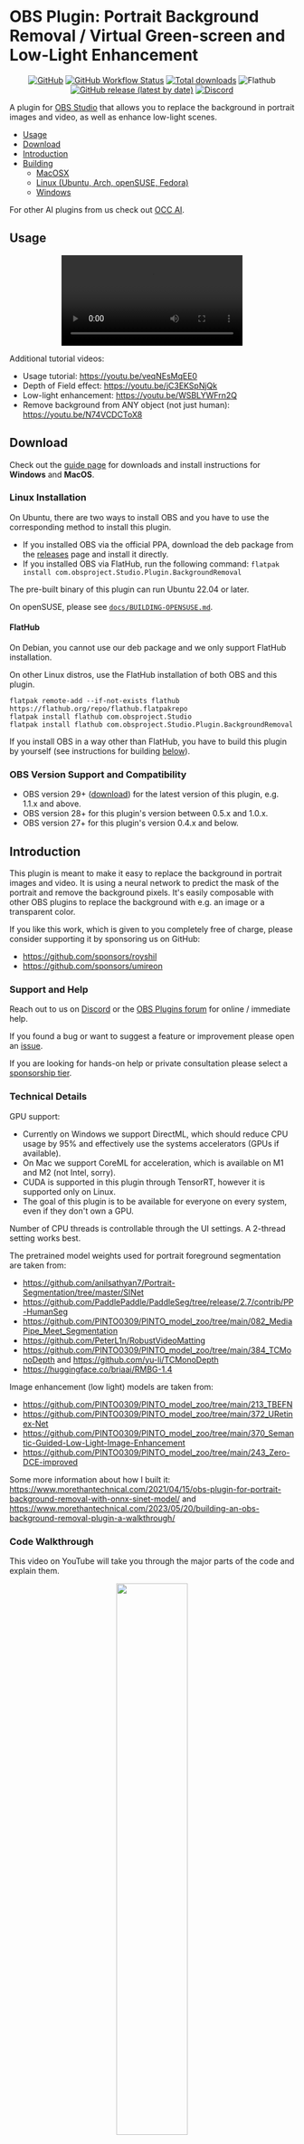 # OBS Plugin: Portrait Background Removal / Virtual Green-screen and Low-Light Enhancement

<div align="center">

[![GitHub](https://img.shields.io/github/license/occ-ai/obs-backgroundremoval)](https://github.com/occ-ai/obs-backgroundremoval/blob/main/LICENSE)
[![GitHub Workflow Status](https://img.shields.io/github/actions/workflow/status/occ-ai/obs-backgroundremoval/push.yaml)](https://github.com/occ-ai/obs-backgroundremoval/actions/workflows/push.yaml)
[![Total downloads](https://img.shields.io/github/downloads/occ-ai/obs-backgroundremoval/total)](https://github.com/occ-ai/obs-backgroundremoval/releases)
![Flathub](https://img.shields.io/flathub/downloads/com.obsproject.Studio.Plugin.BackgroundRemoval?label=Flathub%20Installs)
[![GitHub release (latest by date)](https://img.shields.io/github/v/release/occ-ai/obs-backgroundremoval)](https://github.com/occ-ai/obs-backgroundremoval/releases)
[![Discord](https://img.shields.io/discord/1200229425141252116)](https://discord.gg/KbjGU2vvUz)

</div>

A plugin for [OBS Studio](https://obsproject.com/) that allows you to replace the background in portrait images and video, as well as enhance low-light scenes.

- [Usage](#usage)
- [Download](#download)
- [Introduction](#introduction)
- [Building](#building)
  - [MacOSX](#mac-osx)
  - [Linux (Ubuntu, Arch, openSUSE, Fedora)](#linux)
  - [Windows](#windows)

For other AI plugins from us check out [OCC AI](https://github.com/occ-ai).

## Usage

<div align="center">
<video src="https://github.com/occ-ai/obs-backgroundremoval/assets/1067855/5ba5aae2-7ea2-4c90-ad45-fba5ccde1a4e" width="320"></video>
</div>

Additional tutorial videos:

- Usage tutorial: https://youtu.be/veqNEsMqEE0
- Depth of Field effect: https://youtu.be/jC3EKSpNjQk
- Low-light enhancement: https://youtu.be/WSBLYWFrn2Q
- Remove background from ANY object (not just human): https://youtu.be/N74VCDCToX8

## Download

Check out the [guide page](https://occ-ai.github.io/obs-backgroundremoval) for downloads and install instructions for **Windows** and **MacOS**.

### Linux Installation

On Ubuntu, there are two ways to install OBS and you have to use the corresponding method to install this plugin.

- If you installed OBS via the official PPA, download the deb package from the [releases](https://github.com/occ-ai/obs-backgroundremoval/releases) page and install it directly.
- If you installed OBS via FlatHub, run the following command: `flatpak install com.obsproject.Studio.Plugin.BackgroundRemoval`

The pre-built binary of this plugin can run Ubuntu 22.04 or later.

On openSUSE, please see [`docs/BUILDING-OPENSUSE.md`](docs/BUILDING-OPENSUSE.md).

#### FlatHub

On Debian, you cannot use our deb package and we only support FlatHub installation.

On other Linux distros, use the FlatHub installation of both OBS and this plugin.

```
flatpak remote-add --if-not-exists flathub https://flathub.org/repo/flathub.flatpakrepo
flatpak install flathub com.obsproject.Studio
flatpak install flathub com.obsproject.Studio.Plugin.BackgroundRemoval
```

If you install OBS in a way other than FlatHub, you have to build this plugin by yourself (see instructions for building [below](#linux)).

### OBS Version Support and Compatibility

- OBS version 29+ ([download](https://obsproject.com/download)) for the latest version of this plugin, e.g. 1.1.x and above.
- OBS version 28+ for this plugin's version between 0.5.x and 1.0.x.
- OBS version 27+ for this plugin's version 0.4.x and below.

## Introduction

This plugin is meant to make it easy to replace the background in portrait images and video.
It is using a neural network to predict the mask of the portrait and remove the background pixels.
It's easily composable with other OBS plugins to replace the background with e.g. an image or
a transparent color.

If you like this work, which is given to you completely free of charge, please consider supporting it by sponsoring us on GitHub:

- https://github.com/sponsors/royshil
- https://github.com/sponsors/umireon

### Support and Help

Reach out to us on [Discord](https://discord.gg/3EUBUjpCD3) or the [OBS Plugins forum](https://obsproject.com/forum/resources/background-removal-portrait-segmentation.1260/) for online / immediate help.

If you found a bug or want to suggest a feature or improvement please open an [issue](https://github.com/occ-ai/obs-backgroundremoval/issues).

If you are looking for hands-on help or private consultation please select a [sponsorship tier](https://github.com/sponsors/royshil?frequency=one-time).

### Technical Details

GPU support:

- Currently on Windows we support DirectML, which should reduce CPU usage by 95% and effectively use the systems accelerators (GPUs if available).
- On Mac we support CoreML for acceleration, which is available on M1 and M2 (not Intel, sorry).
- CUDA is supported in this plugin through TensorRT, however it is supported only on Linux.
- The goal of this plugin is to be available for everyone on every system, even if they don't own a GPU.

Number of CPU threads is controllable through the UI settings. A 2-thread setting works best.

The pretrained model weights used for portrait foreground segmentation are taken from:

- https://github.com/anilsathyan7/Portrait-Segmentation/tree/master/SINet
- https://github.com/PaddlePaddle/PaddleSeg/tree/release/2.7/contrib/PP-HumanSeg
- https://github.com/PINTO0309/PINTO_model_zoo/tree/main/082_MediaPipe_Meet_Segmentation
- https://github.com/PeterL1n/RobustVideoMatting
- https://github.com/PINTO0309/PINTO_model_zoo/tree/main/384_TCMonoDepth and https://github.com/yu-li/TCMonoDepth
- https://huggingface.co/briaai/RMBG-1.4

Image enhancement (low light) models are taken from:

- https://github.com/PINTO0309/PINTO_model_zoo/tree/main/213_TBEFN
- https://github.com/PINTO0309/PINTO_model_zoo/tree/main/372_URetinex-Net
- https://github.com/PINTO0309/PINTO_model_zoo/tree/main/370_Semantic-Guided-Low-Light-Image-Enhancement
- https://github.com/PINTO0309/PINTO_model_zoo/tree/main/243_Zero-DCE-improved

Some more information about how I built it: https://www.morethantechnical.com/2021/04/15/obs-plugin-for-portrait-background-removal-with-onnx-sinet-model/ and https://www.morethantechnical.com/2023/05/20/building-an-obs-background-removal-plugin-a-walkthrough/

### Code Walkthrough

This video on YouTube will take you through the major parts of the code and explain them.

<div align="center">
  <a href="https://youtu.be/iFQtcJg0Wsk" target="_blank">
    <img width="50%" src="https://img.youtube.com/vi/iFQtcJg0Wsk/maxresdefault.jpg"/>
  </a>
</div>

## Building

The plugin was built and tested on Mac OSX (Intel & Apple silicon), Windows and several Linux disros (e.g. Ubuntu/Debian-ish, Fedora, and more). Help is appreciated in building on other OSs and packages.

The building pipelines in CI take care of the heavy lifting. Use them in order to build the plugin locally. We attempt to use external OpenCV, libcurl and ONNX Runtime to reduce build times.

Start by cloning this repo to a directory of your choice.

### Mac OSX

Using the CI pipeline scripts, locally you would just call the zsh script. By default this builds a universal binary for both Intel and Apple Silicon. To build for a specific architecture please see `.github/scripts/.build.zsh` for the `-arch` options.

```sh
$ ./.github/scripts/build-macos -c Release
```

#### Install

The above script should succeed and the plugin files (e.g. `obs-backgroundremoval.plugin`) will reside in the `./release/Release` folder off of the root. Copy the `.plugin` file to the OBS directory e.g. `~/Library/Application Support/obs-studio/plugins`.

To get `.pkg` installer file, run for example

```sh
$ ./.github/scripts/package-macos -c Release
```

(Note that maybe the outputs will be in the `Release` folder and not the `install` folder like `pakage-macos` expects, so you will need to rename the folder from `build_x86_64/Release` to `build_x86_64/install`)

### Linux

#### Ubuntu

Use the CI scripts again

```sh
$ ./.github/scripts/build-linux.sh
```

#### Arch Linux

The community maintains AUR packages: https://aur.archlinux.org/packages/obs-backgroundremoval

#### Fedora

To compile on Fedora, you need to manage the dependencies manually. See [docs/BUILDING-FEDORA.md](docs/BUILDING-FEDORA.md) for more information.

#### FlatHub

The plugin is available on FlatHub: https://github.com/flathub/com.obsproject.Studio.Plugin.BackgroundRemoval

```sh
$ flatpak install com.obsproject.Studio.Plugin.BackgroundRemoval
```

### Windows

Use the CI scripts again, for example:

```powershell
> .github/scripts/Build-Windows.ps1 -Target x64 -CMakeGenerator "Visual Studio 17 2022"
```

The build should exist in the `./release` folder off the root. You can manually install the files in the OBS directory.

<picture>
  <source media="(prefers-color-scheme: dark)" srcset="https://api.star-history.com/svg?repos=occ-ai/obs-backgroundremoval&type=Date&theme=dark" />
  <source media="(prefers-color-scheme: light)" srcset="https://api.star-history.com/svg?repos=occ-ai/obs-backgroundremoval&type=Date" />
  <img alt="Star History Chart" src="https://api.star-history.com/svg?repos=occ-ai/obs-backgroundremoval&type=Date" />
</picture>
